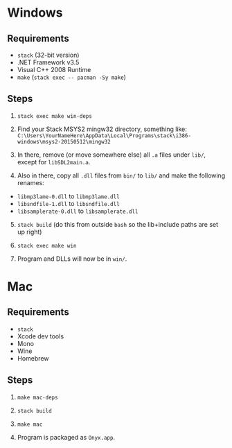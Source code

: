 # Windows

## Requirements

  * `stack` (32-bit version)
  * .NET Framework v3.5
  * Visual C++ 2008 Runtime
  * `make` (`stack exec -- pacman -Sy make`)

## Steps

1. `stack exec make win-deps`

2. Find your Stack MSYS2 mingw32 directory, something like: `C:\Users\YourNameHere\AppData\Local\Programs\stack\i386-windows\msys2-20150512\mingw32`

3. In there, remove (or move somewhere else) all `.a` files under `lib/`, except for `libSDL2main.a`.

4. Also in there, copy all `.dll` files from `bin/` to `lib/` and make the following renames:

  * `libmp3lame-0.dll` to `libmp3lame.dll`
  * `libsndfile-1.dll` to `libsndfile.dll`
  * `libsamplerate-0.dll` to `libsamplerate.dll`

5. `stack build` (do this from outside `bash` so the lib+include paths are set up right)

6. `stack exec make win`

7. Program and DLLs will now be in `win/`.

# Mac

## Requirements

  * `stack`
  * Xcode dev tools
  * Mono
  * Wine
  * Homebrew

## Steps

1. `make mac-deps`

2. `stack build`

3. `make mac`

4. Program is packaged as `Onyx.app`.
